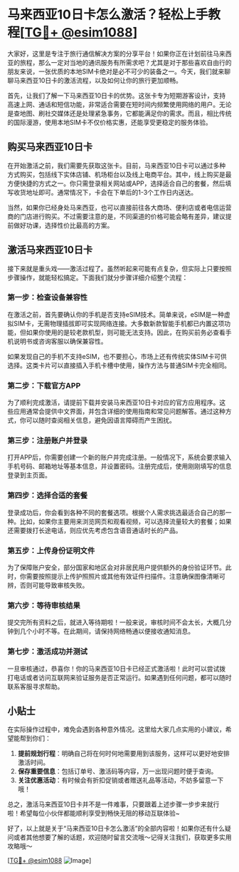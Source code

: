 # 马来西亚10日卡怎么激活？轻松上手教程[[TG💪+ @esim1088](https://t.me/s/esim1088)]

大家好，这里是专注于旅行通信解决方案的分享平台！如果你正在计划前往马来西亚的旅程，那么一定对当地的通讯服务有所需求吧？尤其是对于那些喜欢自由行的朋友来说，一张优质的本地SIM卡绝对是必不可少的装备之一。今天，我们就来聊聊马来西亚10日卡的激活流程，以及如何让你的旅行更加顺畅。

首先，让我们了解一下马来西亚10日卡的优势。这张卡专为短期游客设计，支持高速上网、通话和短信功能，非常适合需要在短时间内频繁使用网络的用户。无论是查地图、刷社交媒体还是处理紧急事务，它都能满足你的需求。而且，相比传统的国际漫游，使用本地SIM卡不仅价格实惠，还能享受更稳定的服务体验。

## 购买马来西亚10日卡

在开始激活之前，我们需要先获取这张卡。目前，马来西亚10日卡可以通过多种方式购买，包括线下实体店铺、机场柜台以及线上电商平台。其中，线上购买是最方便快捷的方式之一。你只需登录相关网站或APP，选择适合自己的套餐，然后填写收货地址即可。通常情况下，卡会在下单后的1-3个工作日内送达。

当然，如果你已经身处马来西亚，也可以直接前往各大商场、便利店或者电信运营商的门店进行购买。不过需要注意的是，不同渠道的价格可能会略有差异，建议提前做好功课，选择性价比最高的方案。

## 激活马来西亚10日卡

接下来就是重头戏——激活过程了。虽然听起来可能有点复杂，但实际上只要按照步骤操作，就能轻松搞定。下面我们就分步骤详细介绍整个流程：

### 第一步：检查设备兼容性

在激活之前，首先要确认你的手机是否支持eSIM技术。简单来说，eSIM是一种虚拟SIM卡，无需物理插拔即可实现网络连接。大多数新款智能手机都已内置这项功能，但如果你使用的是较老款机型，则可能无法支持。因此，在购买前务必查看手机说明书或咨询客服以确保兼容性。

如果发现自己的手机不支持eSIM，也不要担心，市场上还有传统实体SIM卡可供选择。这类卡片可以直接插入手机卡槽中使用，操作方法与普通SIM卡完全相同。

### 第二步：下载官方APP

为了顺利完成激活，请提前下载并安装马来西亚10日卡对应的官方应用程序。这些应用通常会提供中文界面，并包含详细的使用指南和常见问题解答。通过这种方式，你可以随时查阅相关信息，避免因语言障碍而产生困扰。

### 第三步：注册账户并登录

打开APP后，你需要创建一个新的账户并完成注册。一般情况下，系统会要求输入手机号码、邮箱地址等基本信息，并设置密码。注册完成后，使用刚刚填写的信息登录到主页面。

### 第四步：选择合适的套餐

登录成功后，你会看到各种不同的套餐选项。根据个人需求挑选最适合自己的那一种。比如，如果你主要用来浏览网页和观看视频，可以选择流量较大的套餐；如果还需要拨打长途电话，则应优先考虑包含语音通话时长的产品。

### 第五步：上传身份证明文件

为了保障账户安全，部分国家和地区会对非居民用户提供额外的身份验证环节。此时，你需要按照提示上传护照照片或其他有效证件扫描件。注意确保图像清晰可辨，否则可能导致审核失败。

### 第六步：等待审核结果

提交完所有资料之后，就进入等待期啦！一般来说，审核时间不会太长，大概几分钟到几个小时不等。在此期间，请保持网络畅通以便接收通知消息。

### 第七步：激活成功并测试

一旦审核通过，恭喜你！你的马来西亚10日卡已经正式激活啦！此时可以尝试拨打电话或者访问互联网来验证服务是否正常运行。如果遇到任何问题，都可以随时联系客服寻求帮助。

## 小贴士

在实际操作过程中，难免会遇到各种意外情况。这里给大家几点实用的小建议，希望能帮到你们：

1. **提前规划行程**：明确自己将在何时何地需要用到该服务，这样可以更好地安排激活时间。
2. **保存重要信息**：包括订单号、激活码等内容，万一出现问题时便于查询。
3. **关注优惠活动**：有时候会有折扣促销或者赠送礼品等活动，不妨多留意一下哦！

总之，激活马来西亚10日卡并不是一件难事，只要跟着上述步骤一步步来就行啦！希望每位小伙伴都能顺利享受到畅快无阻的移动互联体验~

好了，以上就是关于“马来西亚10日卡怎么激活”的全部内容啦！如果你还有什么疑问或者其他想要了解的话题，欢迎随时留言交流哦～记得关注我们，获取更多实用攻略哦～

[[TG💪+ @esim1088](https://t.me/s/esim1088) ![Image](https://i.postimg.cc/4NQfJmqS/Snipaste-2025-05-13-00-14-12.png)]